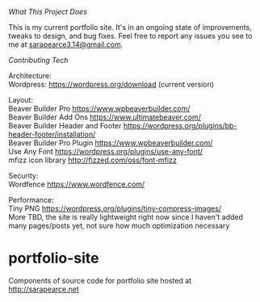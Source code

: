 

<em>What This Project Does</em> <br>

This is my current portfolio site. It's in an ongoing state of improvements, tweaks to design, and bug fixes. Feel free to report any issues you see to me at sarapearce3.14@gmail.com.

<em>Contributing Tech</em> <br>

Architecture: <br>
Wordpress: https://wordpress.org/download (current version)<br>

Layout: <br>
Beaver Builder Pro https://www.wpbeaverbuilder.com/ <br>
Beaver Builder Add Ons https://www.ultimatebeaver.com/ <br>
Beaver Builder Header and Footer https://wordpress.org/plugins/bb-header-footer/installation/ <br>
Beaver Builder Pro Plugin https://www.wpbeaverbuilder.com/ <br>
Use Any Font https://wordpress.org/plugins/use-any-font/ <br>
mfizz icon library http://fizzed.com/oss/font-mfizz <br>

Security: <br>
Wordfence https://www.wordfence.com/ <br>

Performance: <br>
Tiny PNG https://wordpress.org/plugins/tiny-compress-images/ <br>
More TBD, the site is really lightweight right now since I haven't added many pages/posts yet, not sure how much optimization necessary <br>

# portfolio-site
Components of source code for portfolio site hosted at http://sarapearce.net
